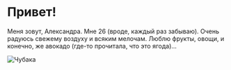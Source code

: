 # Привет!
Меня зовут, Александра. Мне 26 (вроде, каждый раз забываю).
Очень радуюсь свежему воздуху и всяким мелочам. Люблю фрукты, овощи, и конечно, же авокадо (где-то прочитала, что это ягода)...

![Чубака]("c:\Users\812046\Desktop\Portfolio\Чубака.jpg")

